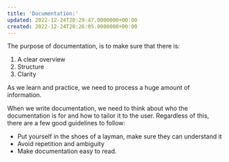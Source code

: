```yaml
---
title: 'Documentation:'
updated: 2022-12-24T20:29:47.0000000+00:00
created: 2022-12-24T20:26:05.0000000+00:00
---
```


The purpose of documentation, is to make sure that there is:

1.  A clear overview
2.  Structure
3.  Clarity

As we learn and practice, we need to process a huge amount of information.

When we write documentation, we need to think about who the documentation is for and how to tailor it to the user. Regardless of this, there are a few good guidelines to follow:

- Put yourself in the shoes of a layman, make sure they can understand it
- Avoid repetition and ambiguity
- Make documentation easy to read.


